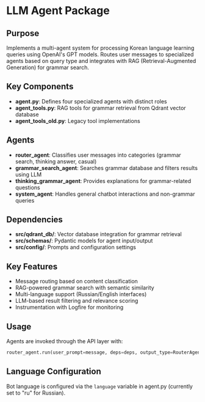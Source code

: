 # LLM Agent Package

## Purpose
Implements a multi-agent system for processing Korean language learning queries using OpenAI's GPT models. Routes user messages to specialized agents based on query type and integrates with RAG (Retrieval-Augmented Generation) for grammar search.

## Key Components
- **agent.py**: Defines four specialized agents with distinct roles
- **agent_tools.py**: RAG tools for grammar retrieval from Qdrant vector database
- **agent_tools_old.py**: Legacy tool implementations

## Agents
- **router_agent**: Classifies user messages into categories (grammar search, thinking answer, casual)
- **grammar_search_agent**: Searches grammar database and filters results using LLM
- **thinking_grammar_agent**: Provides explanations for grammar-related questions
- **system_agent**: Handles general chatbot interactions and non-grammar queries

## Dependencies
- **src/qdrant_db/**: Vector database integration for grammar retrieval
- **src/schemas/**: Pydantic models for agent input/output
- **src/config/**: Prompts and configuration settings

## Key Features
- Message routing based on content classification
- RAG-powered grammar search with semantic similarity
- Multi-language support (Russian/English interfaces)
- LLM-based result filtering and relevance scoring
- Instrumentation with Logfire for monitoring

## Usage
Agents are invoked through the API layer with:
```python
router_agent.run(user_prompt=message, deps=deps, output_type=RouterAgentResult)
```

## Language Configuration
Bot language is configured via the `language` variable in agent.py (currently set to "ru" for Russian).